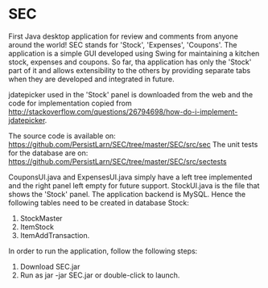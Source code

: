 # SEC
First Java desktop application for review and comments from anyone around the world!
SEC stands for 'Stock', 'Expenses', 'Coupons'. The application is a simple GUI developed using Swing for 
maintaining a kitchen stock, expenses and coupons. So far, tha application has only the 'Stock' part of it
and allows extensibility to the others by providing separate tabs when they are developed and integrated in
future. 

jdatepicker used in the 'Stock' panel is downloaded from the web and the code for implementation copied from 
http://stackoverflow.com/questions/26794698/how-do-i-implement-jdatepicker.

The source code is available on:
https://github.com/PersistLarn/SEC/tree/master/SEC/src/sec
The unit tests for the database are on:
https://github.com/PersistLarn/SEC/tree/master/SEC/src/sectests

CouponsUI.java and ExpensesUI.java simply have a left tree implemented and the right panel left empty for
future support. StockUI.java is the file that shows the 'Stock' panel. The application backend is MySQL.
Hence the following tables need to be created in database Stock:
1. StockMaster
2. ItemStock
3. ItemAddTransaction.

In order to run the application, follow the following steps:
1. Download SEC.jar
2. Run as jar -jar SEC.jar or double-click to launch.

